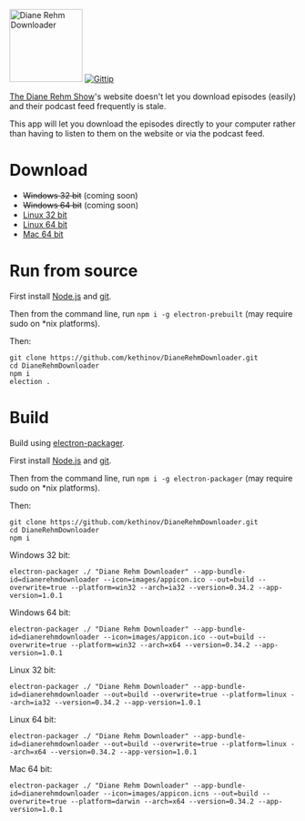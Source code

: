 <img src='https://raw.githubusercontent.com/kethinov/DianeRehmDownloader/master/images/dianerehmdownloaderlogo.png' alt='Diane Rehm Downloader' width='128' height='128'> [![Gittip](http://img.shields.io/gittip/kethinov.png)](https://www.gittip.com/kethinov/)

[The Diane Rehm Show](http://thedianerehmshow.org/)'s website doesn't let you download episodes (easily) and their podcast feed frequently is stale.

This app will let you download the episodes directly to your computer rather than having to listen to them on the website or via the podcast feed.

Download
===

- ~~Windows 32 bit~~ (coming soon)
- ~~Windows 64 bit~~ (coming soon)
- [Linux 32 bit](https://github.com/kethinov/DianeRehmDownloader/releases/download/1.0.1/Diane.Rehm.Downloader-linux-ia32.zip)
- [Linux 64 bit](https://github.com/kethinov/DianeRehmDownloader/releases/download/1.0.1/Diane.Rehm.Downloader-linux-x64.zip)
- [Mac 64 bit](https://github.com/kethinov/DianeRehmDownloader/releases/download/1.0.1/Diane.Rehm.Downloader-darwin-x64.zip)

Run from source
===

First install [Node.js](https://nodejs.org) and [git](https://git-scm.com).

Then from the command line, run `npm i -g electron-prebuilt` (may require sudo on *nix platforms).

Then:

```
git clone https://github.com/kethinov/DianeRehmDownloader.git
cd DianeRehmDownloader
npm i
election .
```

Build
===

Build using [electron-packager](https://github.com/maxogden/electron-packager).

First install [Node.js](https://nodejs.org) and [git](https://git-scm.com).

Then from the command line, run `npm i -g electron-packager` (may require sudo on *nix platforms).

Then:

```
git clone https://github.com/kethinov/DianeRehmDownloader.git
cd DianeRehmDownloader
npm i
```

Windows 32 bit:

```
electron-packager ./ "Diane Rehm Downloader" --app-bundle-id=dianerehmdownloader --icon=images/appicon.ico --out=build --overwrite=true --platform=win32 --arch=ia32 --version=0.34.2 --app-version=1.0.1
```

Windows 64 bit:

```
electron-packager ./ "Diane Rehm Downloader" --app-bundle-id=dianerehmdownloader --icon=images/appicon.ico --out=build --overwrite=true --platform=win32 --arch=x64 --version=0.34.2 --app-version=1.0.1
```

Linux 32 bit:

```
electron-packager ./ "Diane Rehm Downloader" --app-bundle-id=dianerehmdownloader --out=build --overwrite=true --platform=linux --arch=ia32 --version=0.34.2 --app-version=1.0.1
```

Linux 64 bit:

```
electron-packager ./ "Diane Rehm Downloader" --app-bundle-id=dianerehmdownloader --out=build --overwrite=true --platform=linux --arch=x64 --version=0.34.2 --app-version=1.0.1
```

Mac 64 bit:

```
electron-packager ./ "Diane Rehm Downloader" --app-bundle-id=dianerehmdownloader --icon=images/appicon.icns --out=build --overwrite=true --platform=darwin --arch=x64 --version=0.34.2 --app-version=1.0.1
```